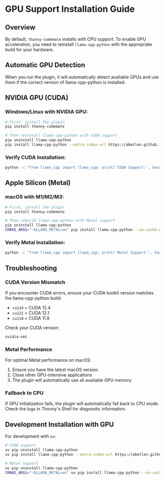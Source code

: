 # GPU Support Installation Guide

## Overview

By default, `thonny-codemate` installs with CPU support. To enable GPU acceleration, you need to reinstall `llama-cpp-python` with the appropriate build for your hardware.

## Automatic GPU Detection

When you run the plugin, it will automatically detect available GPUs and use them if the correct version of llama-cpp-python is installed.

## NVIDIA GPU (CUDA)

### Windows/Linux with NVIDIA GPU:

```bash
# First, install the plugin
pip install thonny-codemate

# Then reinstall llama-cpp-python with CUDA support
pip uninstall llama-cpp-python
pip install llama-cpp-python --extra-index-url https://abetlen.github.io/llama-cpp-python/whl/cu124
```

### Verify CUDA Installation:

```bash
python -c "from llama_cpp import llama_cpp; print('CUDA Support:', hasattr(llama_cpp, 'GGML_USE_CUBLAS') and llama_cpp.GGML_USE_CUBLAS)"
```

## Apple Silicon (Metal)

### macOS with M1/M2/M3:

```bash
# First, install the plugin
pip install thonny-codemate

# Then rebuild llama-cpp-python with Metal support
pip uninstall llama-cpp-python
CMAKE_ARGS="-DLLAMA_METAL=on" pip install llama-cpp-python --no-cache-dir
```

### Verify Metal Installation:

```bash
python -c "from llama_cpp import llama_cpp; print('Metal Support:', hasattr(llama_cpp, 'GGML_USE_METAL') and llama_cpp.GGML_USE_METAL)"
```

## Troubleshooting

### CUDA Version Mismatch

If you encounter CUDA errors, ensure your CUDA toolkit version matches the llama-cpp-python build:

- `cu124` = CUDA 12.4
- `cu121` = CUDA 12.1
- `cu118` = CUDA 11.8

Check your CUDA version:
```bash
nvidia-smi
```

### Metal Performance

For optimal Metal performance on macOS:

1. Ensure you have the latest macOS version
2. Close other GPU-intensive applications
3. The plugin will automatically use all available GPU memory

### Fallback to CPU

If GPU initialization fails, the plugin will automatically fall back to CPU mode. Check the logs in Thonny's Shell for diagnostic information.

## Development Installation with GPU

For development with `uv`:

```bash
# CUDA support
uv pip uninstall llama-cpp-python
uv pip install llama-cpp-python --extra-index-url https://abetlen.github.io/llama-cpp-python/whl/cu124

# Metal support
uv pip uninstall llama-cpp-python
CMAKE_ARGS="-DLLAMA_METAL=on" uv pip install llama-cpp-python --no-cache-dir
```